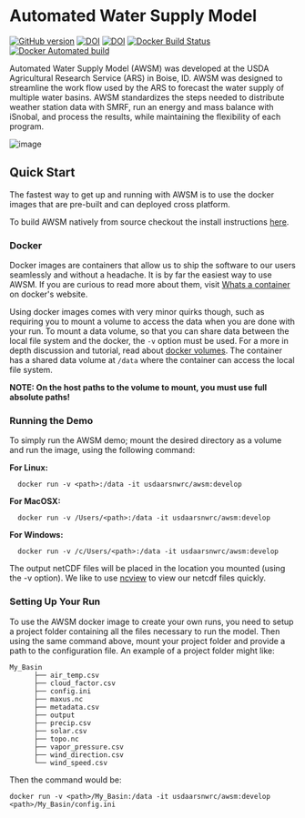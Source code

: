 # Automated Water Supply Model

[![GitHub version](https://badge.fury.io/gh/USDA-ARS-NWRC%2Fawsm.svg)](https://badge.fury.io/gh/USDA-ARS-NWRC%2Fawsm)
[![DOI](https://zenodo.org/badge/DOI/10.5281/zenodo.898158.svg)](https://doi.org/10.5281/zenodo.898158)
[![DOI](https://readthedocs.org/projects/awsm/badge/)](https://awsm.readthedocs.io)
[![Docker Build Status](https://img.shields.io/docker/build/usdaarsnwrc/awsm.svg)](https://hub.docker.com/r/usdaarsnwrc/awsm/)
[![Docker Automated build](https://img.shields.io/docker/automated/usdaarsnwrc/awsm.svg)](https://hub.docker.com/r/usdaarsnwrc/awsm/)

Automated Water Supply Model (AWSM) was developed at the USDA Agricultural
Research Service (ARS) in Boise, ID. AWSM was designed to streamline the work
flow used by the ARS to forecast the water supply of multiple water basins.
AWSM standardizes the steps needed to distribute weather station data with SMRF,
run an energy and mass balance with iSnobal, and process the results, while
maintaining the flexibility of each program.

![image](https://raw.githubusercontent.com/USDA-ARS-NWRC/awsm/master/docs/_static/ModelSystemOverview_new.png)

## Quick Start

The fastest way to get up and running with AWSM is to use the docker images that
are pre-built and can deployed cross platform.

To build AWSM natively from source checkout the install instructions [here].

[here]: https://awsm.readthedocs.io/en/latest/installation.html

### Docker

Docker images are containers that allow us to ship the software to our users
seamlessly and without a headache. It is by far the easiest way to use AWSM. If
you are curious to read more about them, visit [Whats a container] on docker's
website.

[Whats a container]: https://www.docker.com/what-container

Using docker images comes with very minor quirks though, such as requiring you to
mount a volume to access the data when you are done with your run. To mount a
data volume, so that you can share data between the local file system and the
docker, the `-v` option must be used. For a more in depth discussion and
tutorial, read about [docker volumes]. The container has a shared data volume
at `/data` where the container can access the local file system.

[docker volumes]: https://docs.docker.com/storage/volumes/


**NOTE: On the host paths to the volume to mount, you must use full absolute paths!**

### Running the Demo

To simply run the AWSM demo; mount the desired directory as a volume and run
the image, using the following command:

**For Linux:**

```
  docker run -v <path>:/data -it usdaarsnwrc/awsm:develop
```

**For MacOSX:**

```
  docker run -v /Users/<path>:/data -it usdaarsnwrc/awsm:develop
```

**For Windows:**

```
  docker run -v /c/Users/<path>:/data -it usdaarsnwrc/awsm:develop
```

The output netCDF files will be placed in the location you mounted (using the
-v option). We like to use [ncview] to view our netcdf files quickly.

[ncview]: http://meteora.ucsd.edu/~pierce/ncview_home_page.html

### Setting Up Your Run

To use the AWSM docker image to create your own runs, you need to setup a
project folder containing all the files necessary to run the model. Then using
the same command above, mount your project folder and provide a path to the
configuration file. An example of a project folder might like:

```
My_Basin
      ├── air_temp.csv
      ├── cloud_factor.csv
      ├── config.ini
      ├── maxus.nc
      ├── metadata.csv
      ├── output
      ├── precip.csv
      ├── solar.csv
      ├── topo.nc
      ├── vapor_pressure.csv
      ├── wind_direction.csv
      └── wind_speed.csv
```

Then the command would be:

```
docker run -v <path>/My_Basin:/data -it usdaarsnwrc/awsm:develop <path>/My_Basin/config.ini
```
